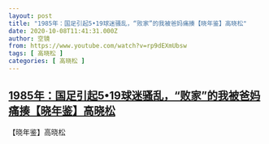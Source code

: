 ```yaml
---
layout: post
title: "1985年：国足引起5•19球迷骚乱，“败家”的我被爸妈痛揍【晓年鉴】高晓松"
date: 2020-10-08T11:41:31.000Z
author: 空镜
from: https://www.youtube.com/watch?v=rp9dEXmUbsw
tags: [ 高晓松 ]
categories: [ 高晓松 ]
---
```

<!--1602157291000-->
[1985年：国足引起5•19球迷骚乱，“败家”的我被爸妈痛揍【晓年鉴】高晓松](https://www.youtube.com/watch?v=rp9dEXmUbsw)
------

<div>
【晓年鉴】高晓松
</div>
